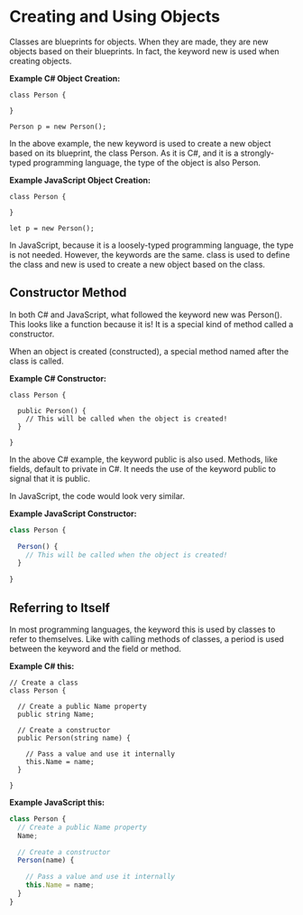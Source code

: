 # Creating and Using Objects

Classes are blueprints for objects. When they are made, they are new objects based on their blueprints. In fact, the keyword new is used when creating objects.

**Example C# Object Creation:**

```CSharp
class Person {

}

Person p = new Person();
```

In the above example, the new keyword is used to create a new object based on its blueprint, the class Person. As it is C#, and it is a strongly-typed programming language, the type of the object is also Person.

**Example JavaScript Object Creation:**

```CSharp
class Person {

}

let p = new Person();
```

In JavaScript, because it is a loosely-typed programming language, the type is not needed. However, the keywords are the same. class is used to define the class and new is used to create a new object based on the class.

## Constructor Method

In both C\# and JavaScript, what followed the keyword new was Person(). This looks like a function because it is! It is a special kind of method called a constructor.

When an object is created (constructed), a special method named after the class is called.

**Example C# Constructor:**

```CSharp
class Person {

  public Person() {
    // This will be called when the object is created!
  }

}
```

In the above C\# example, the keyword public is also used. Methods, like fields, default to private in C\#. It needs the use of the keyword public to signal that it is public.

In JavaScript, the code would look very similar.

**Example JavaScript Constructor:**

```JavaScript
class Person {

  Person() {
    // This will be called when the object is created!
  }

}
```

## Referring to Itself

In most programming languages, the keyword this is used by classes to refer to themselves. Like with calling methods of classes, a period is used between the keyword and the field or method.

**Example C# this:**

```CSharp
// Create a class
class Person {

  // Create a public Name property
  public string Name;

  // Create a constructor
  public Person(string name) {

    // Pass a value and use it internally
    this.Name = name;
  }

}
```

**Example JavaScript this:**

```JavaScript
class Person {
  // Create a public Name property
  Name;

  // Create a constructor
  Person(name) {

    // Pass a value and use it internally
    this.Name = name;
  }
}
```
